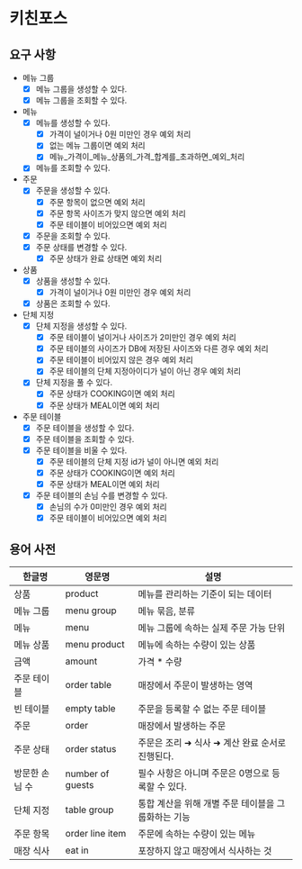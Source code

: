 # 키친포스

## 요구 사항
- 메뉴 그룹
  - [x] 메뉴 그룹을 생성할 수 있다.
  - [x] 메뉴 그룹을 조회할 수 있다.
- 메뉴
  - [x] 메뉴를 생성할 수 있다.
    - [x] 가격이 널이거나 0원 미만인 경우 예외 처리
    - [x] 없는 메뉴 그룹이면 예외 처리 
    - [x] 메뉴_가격이_메뉴_상품의_가격_합계를_초과하면_예외_처리
  - [x] 메뉴를 조회할 수 있다.
- 주문
  - [x] 주문을 생성할 수 있다.
    - [x] 주문 항목이 없으면 예외 처리
    - [x] 주문 항목 사이즈가 맞지 않으면 예외 처리
    - [x] 주문 테이블이 비어있으면 예외 처리
  - [x] 주문을 조회할 수 있다.
  - [x] 주문 상태를 변경할 수 있다.
    - [x] 주문 상태가 완료 상태면 예외 처리
- 상품
  - [x] 상품을 생성할 수 있다.
    - [x] 가격이 널이거나 0원 미만인 경우 예외 처리
  - [x] 상품은 조회할 수 있다.
- 단체 지정
  - [x] 단체 지정을 생성할 수 있다.
    - [x] 주문 테이블이 널이거나 사이즈가 2미만인 경우 예외 처리
    - [x] 주문 테이블의 사이즈가 DB에 저장된 사이즈와 다른 경우 예외 처리
    - [x] 주문 테이블이 비어있지 않은 경우 예외 처리
    - [x] 주문 테이블의 단체 지정아이디가 널이 아닌 경우 예외 처리
  - [x] 단체 지정을 풀 수 있다.
    - [x] 주문 상태가 COOKING이면 예외 처리
    - [x] 주문 상태가 MEAL이면 예외 처리
- 주문 테이블 
  - [x] 주문 테이블을 생성할 수 있다.
  - [x] 주문 테이블을 조회할 수 있다.
  - [x] 주문 테이블을 비울 수 있다.
    - [x] 주문 테이블의 단체 지정 id가 널이 아니면 예외 처리
    - [x] 주문 상태가 COOKING이면 예외 처리
    - [x] 주문 상태가 MEAL이면 예외 처리
  - [x] 주문 테이블의 손님 수를 변경할 수 있다.
    - [x] 손님의 수가 0미만인 경우 예외 처리
    - [x] 주문 테이블이 비어있으면 예외 처리

## 용어 사전

| 한글명 | 영문명 | 설명 |
| --- | --- | --- |
| 상품 | product | 메뉴를 관리하는 기준이 되는 데이터 |
| 메뉴 그룹 | menu group | 메뉴 묶음, 분류 |
| 메뉴 | menu | 메뉴 그룹에 속하는 실제 주문 가능 단위 |
| 메뉴 상품 | menu product | 메뉴에 속하는 수량이 있는 상품 |
| 금액 | amount | 가격 * 수량 |
| 주문 테이블 | order table | 매장에서 주문이 발생하는 영역 |
| 빈 테이블 | empty table | 주문을 등록할 수 없는 주문 테이블 |
| 주문 | order | 매장에서 발생하는 주문 |
| 주문 상태 | order status | 주문은 조리 ➜ 식사 ➜ 계산 완료 순서로 진행된다. |
| 방문한 손님 수 | number of guests | 필수 사항은 아니며 주문은 0명으로 등록할 수 있다. |
| 단체 지정 | table group | 통합 계산을 위해 개별 주문 테이블을 그룹화하는 기능 |
| 주문 항목 | order line item | 주문에 속하는 수량이 있는 메뉴 |
| 매장 식사 | eat in | 포장하지 않고 매장에서 식사하는 것 |
